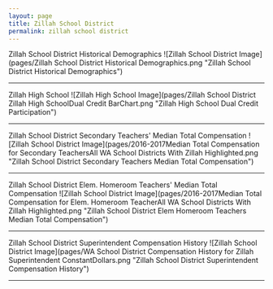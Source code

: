 ```yaml
---
layout: page
title: Zillah School District
permalink: zillah school district
---
```



Zillah School District Historical Demographics
![Zillah School District Image](pages/Zillah School District Historical Demographics.png "Zillah School District Historical Demographics")

___

Zillah High School
![Zillah High School Image](pages/Zillah School District Zillah High SchoolDual Credit BarChart.png "Zillah High School Dual Credit Participation")

___

Zillah School District Secondary Teachers' Median Total Compensation
![Zillah School District Image](pages/2016-2017Median Total Compensation for Secondary TeachersAll WA School Districts With Zillah Highlighted.png "Zillah School District Secondary Teachers Median Total Compensation")

___

Zillah School District Elem. Homeroom Teachers' Median Total Compensation
![Zillah School District Image](pages/2016-2017Median Total Compensation for Elem. Homeroom TeacherAll WA School Districts With Zillah Highlighted.png "Zillah School District Elem Homeroom Teachers Median Total Compensation")

___

Zillah School District Superintendent Compensation History
![Zillah School District Image](pages/WA School District Compensation History for Zillah Superintendent ConstantDollars.png "Zillah School District Superintendent Compensation History")

___

